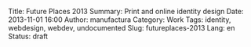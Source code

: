 Title: Future Places 2013
Summary: Print and online identity design
Date: 2013-11-01 16:00
Author: manufactura
Category: Work
Tags: identity, webdesign, webdev, undocumented
Slug: futureplaces-2013
Lang: en
Status: draft
